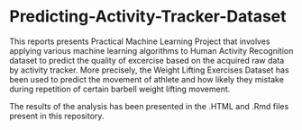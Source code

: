 # Predicting-Activity-Tracker-Dataset
This reports presents Practical Machine Learning Project that involves applying various machine learning algorithms to Human Activity Recognition dataset to predict the quality of excercise based on the acquired raw data by activity tracker. More precisely, the Weight Lifting Exercises Dataset has been used to predict the movement of athlete and how likely they mistake during repetition of certain barbell weight lifting movement. 

The results of the analysis has been presented in the .HTML and .Rmd files present in this repository. 
